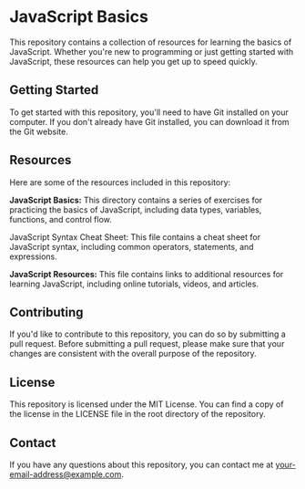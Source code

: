 # JavaScript Basics
This repository contains a collection of resources for learning the basics of JavaScript. Whether you're new to programming or just getting started with JavaScript, these resources can help you get up to speed quickly.

## Getting Started
To get started with this repository, you'll need to have Git installed on your computer. If you don't already have Git installed, you can download it from the Git website.


## Resources
Here are some of the resources included in this repository:

__JavaScript Basics:__ This directory contains a series of exercises for practicing the basics of JavaScript, including data types, variables, functions, and control flow.

JavaScript Syntax Cheat Sheet: This file contains a cheat sheet for JavaScript syntax, including common operators, statements, and expressions.

__JavaScript Resources:__ This file contains links to additional resources for learning JavaScript, including online tutorials, videos, and articles.

## Contributing
If you'd like to contribute to this repository, you can do so by submitting a pull request. Before submitting a pull request, please make sure that your changes are consistent with the overall purpose of the repository.

## License
This repository is licensed under the MIT License. You can find a copy of the license in the LICENSE file in the root directory of the repository.

## Contact
If you have any questions about this repository, you can contact me at your-email-address@example.com.
